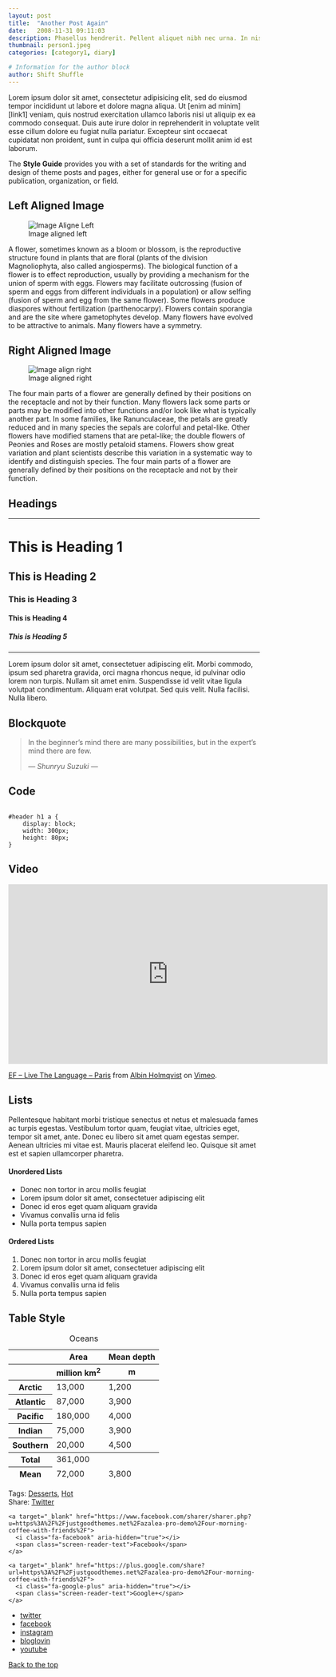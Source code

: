 ```yaml
---
layout: post
title:  "Another Post Again"
date:   2008-11-31 09:11:03
description: Phasellus hendrerit. Pellent aliquet nibh nec urna. In nis aliquet vel, dapibus id,mattis.
thumbnail: person1.jpeg
categories: [category1, diary]

# Information for the author block
author: Shift Shuffle
---
```

Lorem ipsum dolor sit amet, consectetur adipisicing elit, sed do eiusmod tempor incididunt ut labore et dolore magna aliqua. Ut [enim ad minim][link1] veniam, quis nostrud exercitation ullamco laboris nisi ut aliquip ex ea commodo consequat. Duis aute irure dolor in reprehenderit in voluptate velit esse cillum dolore eu fugiat nulla pariatur. Excepteur sint occaecat cupidatat non proident, sunt in culpa qui officia deserunt mollit anim id est laborum.

<div class="entry-content">
		<div class="intro">The <strong>Style Guide</strong> provides you with a set of standards for the writing and design of theme posts and pages, either for general use or for a specific publication, organization, or field.</div>
<h2>Left Aligned Image</h2>
<figure id="attachment_72" style="width: 300px" class="wp-caption alignleft"><img data-attachment-id="72" data-permalink="https://justgoodthemes.eu/azalea/features/style-guide/flower-left/" data-orig-file="https://i0.wp.com/justgoodthemes.eu/azalea/wp-content/uploads/sites/2/2016/06/flower-left.jpg?fit=350%2C350&amp;ssl=1" data-orig-size="350,350" data-comments-opened="1" data-image-meta="{&quot;aperture&quot;:&quot;0&quot;,&quot;credit&quot;:&quot;&quot;,&quot;camera&quot;:&quot;&quot;,&quot;caption&quot;:&quot;&quot;,&quot;created_timestamp&quot;:&quot;0&quot;,&quot;copyright&quot;:&quot;&quot;,&quot;focal_length&quot;:&quot;0&quot;,&quot;iso&quot;:&quot;0&quot;,&quot;shutter_speed&quot;:&quot;0&quot;,&quot;title&quot;:&quot;&quot;,&quot;orientation&quot;:&quot;0&quot;}" data-image-title="flower-left" data-image-description="" data-medium-file="https://i0.wp.com/justgoodthemes.eu/azalea/wp-content/uploads/sites/2/2016/06/flower-left.jpg?fit=300%2C300&amp;ssl=1" data-large-file="https://i0.wp.com/justgoodthemes.eu/azalea/wp-content/uploads/sites/2/2016/06/flower-left.jpg?fit=350%2C350&amp;ssl=1" class="size-medium wp-image-72" src="https://i1.wp.com/justgoodthemes.net/lifestyle/wp-content/uploads/sites/6/2016/06/flower-left-300x300.jpg?resize=300%2C300&#038;ssl=1" alt="Image Aligne Left" srcset="https://i0.wp.com/justgoodthemes.eu/azalea/wp-content/uploads/sites/2/2016/06/flower-left.jpg?resize=300%2C300 300w, https://i0.wp.com/justgoodthemes.eu/azalea/wp-content/uploads/sites/2/2016/06/flower-left.jpg?resize=150%2C150 150w, https://i0.wp.com/justgoodthemes.eu/azalea/wp-content/uploads/sites/2/2016/06/flower-left.jpg?w=350 350w" sizes="(max-width: 300px) 100vw, 300px" data-recalc-dims="1" /><figcaption class="wp-caption-text">Image aligned left</figcaption></figure>
<p>A flower, sometimes known as a bloom or blossom, is the reproductive structure found in plants that are floral (plants of the division Magnoliophyta, also called angiosperms). The biological function of a flower is to effect reproduction, usually by providing a mechanism for the union of sperm with eggs. Flowers may facilitate outcrossing (fusion of sperm and eggs from different individuals in a population) or allow selfing (fusion of sperm and egg from the same flower). Some flowers produce diaspores without fertilization (parthenocarpy). Flowers contain sporangia and are the site where gametophytes develop. Many flowers have evolved to be attractive to animals. Many flowers have a symmetry.</p>
<h2>Right Aligned Image</h2>
<figure id="attachment_73" style="width: 300px" class="wp-caption alignright"><img data-attachment-id="73" data-permalink="https://justgoodthemes.eu/azalea/features/style-guide/flower-right/" data-orig-file="https://i0.wp.com/justgoodthemes.eu/azalea/wp-content/uploads/sites/2/2016/06/flower-right.jpg?fit=350%2C350&amp;ssl=1" data-orig-size="350,350" data-comments-opened="1" data-image-meta="{&quot;aperture&quot;:&quot;0&quot;,&quot;credit&quot;:&quot;&quot;,&quot;camera&quot;:&quot;&quot;,&quot;caption&quot;:&quot;&quot;,&quot;created_timestamp&quot;:&quot;0&quot;,&quot;copyright&quot;:&quot;&quot;,&quot;focal_length&quot;:&quot;0&quot;,&quot;iso&quot;:&quot;0&quot;,&quot;shutter_speed&quot;:&quot;0&quot;,&quot;title&quot;:&quot;&quot;,&quot;orientation&quot;:&quot;0&quot;}" data-image-title="flower-right" data-image-description="" data-medium-file="https://i0.wp.com/justgoodthemes.eu/azalea/wp-content/uploads/sites/2/2016/06/flower-right.jpg?fit=300%2C300&amp;ssl=1" data-large-file="https://i0.wp.com/justgoodthemes.eu/azalea/wp-content/uploads/sites/2/2016/06/flower-right.jpg?fit=350%2C350&amp;ssl=1" class="size-medium wp-image-73" src="https://i2.wp.com/justgoodthemes.net/lifestyle/wp-content/uploads/sites/6/2016/06/flower-right-300x300.jpg?resize=300%2C300&#038;ssl=1" alt="Image align right" srcset="https://i0.wp.com/justgoodthemes.eu/azalea/wp-content/uploads/sites/2/2016/06/flower-right.jpg?resize=300%2C300 300w, https://i0.wp.com/justgoodthemes.eu/azalea/wp-content/uploads/sites/2/2016/06/flower-right.jpg?resize=150%2C150 150w, https://i0.wp.com/justgoodthemes.eu/azalea/wp-content/uploads/sites/2/2016/06/flower-right.jpg?w=350 350w" sizes="(max-width: 300px) 100vw, 300px" data-recalc-dims="1" /><figcaption class="wp-caption-text">Image aligned right</figcaption></figure>
<p>The four main parts of a flower are generally defined by their positions on the receptacle and not by their function. Many flowers lack some parts or parts may be modified into other functions and/or look like what is typically another part. In some families, like Ranunculaceae, the petals are greatly reduced and in many species the sepals are colorful and petal-like. Other flowers have modified stamens that are petal-like; the double flowers of Peonies and Roses are mostly petaloid stamens. Flowers show great variation and plant scientists describe this variation in a systematic way to identify and distinguish species. The four main parts of a flower are generally defined by their positions on the receptacle and not by their function.</p>
<h2>Headings</h2>
<hr />
<h1>This is Heading 1</h1>
<h2>This is Heading 2</h2>
<h3>This is Heading 3</h3>
<h4>This is Heading 4</h4>
<h5>This is Heading 5</h5>
<hr />
<p>Lorem ipsum dolor sit amet, consectetuer adipiscing elit. Morbi commodo, ipsum sed pharetra gravida, orci magna rhoncus neque, id pulvinar odio lorem non turpis. Nullam sit amet enim. Suspendisse id velit vitae ligula volutpat condimentum. Aliquam erat volutpat. Sed quis velit. Nulla facilisi. Nulla libero.</p>
<h2>Blockquote</h2>
<blockquote><p>In the beginner’s mind there are many possibilities, but in the expert’s mind there are few.</p>
<p><cite>— Shunryu Suzuki —</cite></p></blockquote>
<h2>Code</h2>
<pre><code>
#header h1 a {
	display: block;
	width: 300px;
	height: 80px;
}
</code></pre>
<h2>Video</h2>
<p><iframe src="https://player.vimeo.com/video/18886355?title=0&#038;byline=0&#038;portrait=0" width="640" height="360" frameborder="0" webkitallowfullscreen mozallowfullscreen allowfullscreen></iframe></p>
<p><a href="https://vimeo.com/18886355">EF &#8211; Live The Language &#8211; Paris</a> from <a href="https://vimeo.com/albinholmqvist">Albin Holmqvist</a> on <a href="https://vimeo.com">Vimeo</a>.</p>
<h2>Lists</h2>
<p>Pellentesque habitant morbi tristique senectus et netus et malesuada fames ac turpis egestas. Vestibulum tortor quam, feugiat vitae, ultricies eget, tempor sit amet, ante. Donec eu libero sit amet quam egestas semper. Aenean ultricies mi vitae est. Mauris placerat eleifend leo. Quisque sit amet est et sapien ullamcorper pharetra.</p>
<h4>Unordered Lists</h4>
<ul>
<li>Donec non tortor in arcu mollis feugiat</li>
<li>Lorem ipsum dolor sit amet, consectetuer adipiscing elit</li>
<li>Donec id eros eget quam aliquam gravida</li>
<li>Vivamus convallis urna id felis</li>
<li>Nulla porta tempus sapien</li>
</ul>
<h4>Ordered Lists</h4>
<ol>
<li>Donec non tortor in arcu mollis feugiat</li>
<li>Lorem ipsum dolor sit amet, consectetuer adipiscing elit</li>
<li>Donec id eros eget quam aliquam gravida</li>
<li>Vivamus convallis urna id felis</li>
<li>Nulla porta tempus sapien</li>
</ol>
<h2>Table Style</h2>
<table id="demo-table">
<caption>Oceans</caption>
<thead>
<tr>
<th></th>
<th>Area</th>
<th>Mean depth</th>
</tr>
<tr>
<th></th>
<th>million km<sup>2</sup></th>
<th>m</th>
</tr>
</thead>
<tbody>
<tr>
<th>Arctic</th>
<td>13,000</td>
<td>1,200</td>
</tr>
<tr>
<th>Atlantic</th>
<td>87,000</td>
<td>3,900</td>
</tr>
<tr>
<th>Pacific</th>
<td>180,000</td>
<td>4,000</td>
</tr>
<tr>
<th>Indian</th>
<td>75,000</td>
<td>3,900</td>
</tr>
<tr>
<th>Southern</th>
<td>20,000</td>
<td>4,500</td>
</tr>
</tbody>
<tfoot>
<tr>
<th>Total</th>
<td>361,000</td>
<td></td>
</tr>
<tr>
<th>Mean</th>
<td>72,000</td>
<td>3,800</td>
</tr>
</tfoot>
</table>
	</div><!-- .entry-content -->




  <div class="tag-links">
    <span class="screen-reader-text">Tags: </span>
    <a href="https://justgoodthemes.net/azalea-pro-demo/tag/desserts/" rel="tag">Desserts</a>,
    <a href="https://justgoodthemes.net/azalea-pro-demo/tag/hot/" rel="tag">Hot</a>
  </div>



  <div class="share-links">
    <span class="screen-reader-text">Share:</span>
    <a target="_blank" href="https://twitter.com/intent/tweet?text=Our+Morning+Coffee+With+Friends&#038;url=https%3A%2F%2Fjustgoodthemes.net%2Fazalea-pro-demo%2Four-morning-coffee-with-friends%2F">
      <i class="fa-twitter" aria-hidden="true"></i>
      <span class="screen-reader-text">Twitter</span>
    </a>

    <a target="_blank" href="https://www.facebook.com/sharer/sharer.php?u=https%3A%2F%2Fjustgoodthemes.net%2Fazalea-pro-demo%2Four-morning-coffee-with-friends%2F">
      <i class="fa-facebook" aria-hidden="true"></i>
      <span class="screen-reader-text">Facebook</span>
    </a>

    <a target="_blank" href="https://plus.google.com/share?url=https%3A%2F%2Fjustgoodthemes.net%2Fazalea-pro-demo%2Four-morning-coffee-with-friends%2F">
      <i class="fa-google-plus" aria-hidden="true"></i>
      <span class="screen-reader-text">Google+</span>
    </a>
  </div>


  <div class="footer-links">
			<div class="inner">
				<ul id="footer-social-links" class="social-links-menu"><li class="menu-item menu-item-type-custom menu-item-object-custom menu-item-632"><a href="https://twitter.com/justgoodthemes"><span class="screen-reader-text">twitter</span></a></li>
<li class="menu-item menu-item-type-custom menu-item-object-custom menu-item-633"><a href="https://www.facebook.com/justgoodthemes/"><span class="screen-reader-text">facebook</span></a></li>
<li class="menu-item menu-item-type-custom menu-item-object-custom menu-item-634"><a href="https://www.instagram.com/"><span class="screen-reader-text">instagram</span></a></li>
<li class="menu-item menu-item-type-custom menu-item-object-custom menu-item-635"><a href="https://www.bloglovin.com/"><span class="screen-reader-text">bloglovin</span></a></li>
<li class="menu-item menu-item-type-custom menu-item-object-custom menu-item-636"><a href="https://www.youtube.com/"><span class="screen-reader-text">youtube</span></a></li>
</ul>				<a href="#page" id="top-link" class="top-link"><i class="fa-angle-double-up" aria-hidden="true"></i><span class="screen-reader-text">Back to the top</span></a>
			</div><!-- .inner -->
		</div><!-- .footer-links -->
